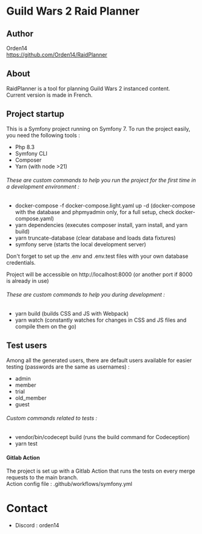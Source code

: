 # Guild Wars 2 Raid Planner

## Author
Orden14  
https://github.com/Orden14/RaidPlanner

## About
RaidPlanner is a tool for planning Guild Wars 2 instanced content.  
Current version is made in French.

## Project startup
This is a Symfony project running on Symfony 7. To run the project easily, you need the following tools :
- Php 8.3
- Symfony CLI
- Composer
- Yarn (with node >21)

###### These are custom commands to help you run the project for the first time in a development environment :
- docker-compose -f docker-compose.light.yaml up -d (docker-compose with the database and phpmyadmin only, for a full setup, check docker-compose.yaml)
- yarn dependencies (executes composer install, yarn install, and yarn build)
- yarn truncate-database (clear database and loads data fixtures)
- symfony serve (starts the local development server)

Don't forget to set up the .env and .env.test files with your own database credentials.

Project will be accessible on http://localhost:8000  (or another port if 8000 is already in use)

###### These are custom commands to help you during development :
- yarn build (builds CSS and JS with Webpack)
- yarn watch (constantly watches for changes in CSS and JS files and compile them on the go)

## Test users
Among all the generated users, there are default users available for easier testing (passwords are the same as usernames) :
- admin
- member
- trial
- old_member
- guest

###### Custom commands related to tests :
- vendor/bin/codecept build (runs the build command for Codeception)
- yarn test

#### Gitlab Action
The project is set up with a Gitlab Action that runs the tests on every merge requests to the main branch.  
Action config file : .github/workflows/symfony.yml

# Contact
* Discord : orden14
